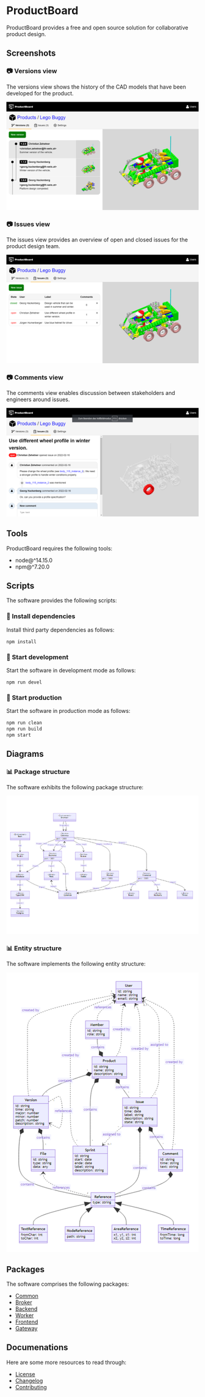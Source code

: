 # ProductBoard

ProductBoard provides a free and open source solution for collaborative product design.

## Screenshots

### 📷 Versions view

The versions view shows the history of the CAD models that have been developed for the product.

![Versions](screenshots/versions.png)

### 📷 Issues view

The issues view provides an overview of open and closed issues for the product design team.

![Issue](screenshots/issues.png)

### 📷 Comments view

The comments view enables discussion between stakeholders and engineers around issues.

![Issue](screenshots/comments.png)

## Tools

ProductBoard requires the following tools:

- node@^14.15.0
- npm@^7.20.0

## Scripts

The software provides the following scripts:

### 📄 Install dependencies

Install third party dependencies as follows:

```
npm install
```

### 📄 Start development

Start the software in development mode as follows:

```
npm run devel
```

### 📄 Start production

Start the software in production mode as follows:

```
npm run clean
npm run build
npm start
```

## Diagrams

### 📊 Package structure

The software exhibits the following package structure:

![Modules](diagrams/packages-v2.png)

### 📊 Entity structure

The software implements the following entity structure:

![Entities](diagrams/entities-v3.png)

## Packages

The software comprises the following packages:

* [Common](packages/common/README.md)
* [Broker](packages/broker/README.md)
* [Backend](packages/backend/README.md)
* [Worker](packages/worker/README.md)
* [Frontend](packages/frontend/README.md)
* [Gateway](packages/gateway/README.md)

## Documenations

Here are some more resources to read through:

* [License](LICENSE.md)
* [Changelog](CHANGELOG.md)
* [Contributing](CONTRIBUTING.md)